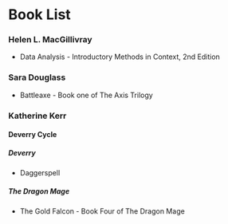 # Book List

### Helen L. MacGillivray

- Data Analysis - Introductory Methods in Context, 2nd Edition

### Sara Douglass

- Battleaxe - Book one of The Axis Trilogy

### Katherine Kerr

#### Deverry Cycle

##### Deverry

- Daggerspell

##### The Dragon Mage

- The Gold Falcon - Book Four of The Dragon Mage
